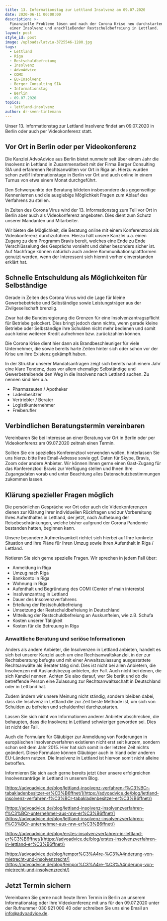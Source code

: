 ```yaml
---
title: 13. Informationstag zur Lettland Insolvenz am 09.07.2020
date: 2020-06-11 00:00:00
description: >-
  Finanzielle Probleme lösen und nach der Corona Krise neu durchstarten mit
  einer Insolvenz und anschließender Restschuldbefreiung in Lettland.
layout: post
style_id: post
image: /uploads/latvia-3725546-1280.jpg
tags:
  - Lettland
  - Riga
  - Restschuldbefreiung
  - Insolvenz
  - AdvoAdvice
  - COMI
  - EU-Insolvenz
  - Berger Consulting SIA
  - Informationstag
  - Berlin
  - 09.07.2020
topics:
  - lettland-insolvenz
author: dr-sven-tintemann
---
```


Unser 13. Informationstag zur Lettland Insolvenz findet am 09.07.2020 in Berlin oder auch per Videokonferenz statt.

## Vor Ort in Berlin oder per Videokonferenz&nbsp;

Die Kanzlei AdvoAdvice aus Berlin bietet nunmehr seit über einem Jahr die Insolvenz in Lettland in Zusammenarbeit mit der Firma Berger Consulting SIA und erfahrenen Rechtsanwälten vor Ort in Riga an. Hierzu wurden schon zwölf Informationstage in Berlin vor Ort und auch online in einem Turnus von etwa einem Monat durchgeführt.&nbsp;

Den Schwerpunkte der Beratung bildeten insbesondere das gegenseitige Kennenlernen und die ausgiebige Möglichkeit Fragen zum Ablauf des Verfahrens zu stellen.

In Zeiten des Corona Virus wird der 13. Informationstag zum Teil vor Ort in Berlin aber auch als Videokonferenz angeboten. Dies dient zum Schutz unserer Mandanten und Mitarbeiter.&nbsp;

Wir bieten die Möglichkeit, die Beratung online mit einem Konferenztool als Videokonferenz durchzuführen. Hierzu hält unsere Kanzlei u.a. einen Zugang zu dem Programm Bravis bereit, welches eine Ende zu Ende Verschlüsselung des Gesprächs vorsieht und daher besonders sicher ist. Auf Nachfrage können natürlich auch andere Kommunikationsplattformen genutzt werden, wenn der Interessent sich hiermit vorher einverstanden erklärt hat.&nbsp;

## Schnelle Entschuldung als Möglichkeiten für Selbständige&nbsp;

Gerade in Zeiten des Corona Virus wird die Lage für kleine Gewerbebetriebe und Selbständige sowie Leistungsträger aus der Zivilgesellschaft brenzlig.&nbsp;

Zwar hat die Bundesregierung die Grenzen für eine Insolvenzantragspflicht für Betriebe gelockert. Dies bringt jedoch dann nichts, wenn gerade kleine Betriebe oder Selbständige ihre Schulden nicht mehr bedienen und somit auch keine weiteren Kredit aufnehmen bzw. zurückzahlen können.

Die Corona Krise dient hier dann als Brandbeschleuniger für viele Unternehmer, die sowie bereits harte Zeiten hinter sich oder schon vor der Krise um ihre Existenz gekämpft haben.&nbsp;

In der Struktur unserer Mandatsanfragen zeigt sich bereits nach einem Jahr eine klare Tendenz, dass vor allem ehemalige Selbständige und Gewerbetreibende den Weg in die Insolvenz nach Lettland suchen. Zu nennen sind hier u.a.

* Pharmazeuten / Apotheker
* Ladenbesitzer
* Vertriebler / Berater
* Logistikunternehmer
* Freiberufler

## Verbindlichen Beratungstermin vereinbaren

Vereinbaren Sie bei Interesse an einer Beratung vor Ort in Berlin oder per Videokonferenz am 09.07.2020 zeitnah einen Termin.&nbsp;

Sollten Sie ein spezielles Konferenztool verwenden wollen, hinterlassen Sie uns hierzu bitte Ihre Email-Adresse sowie ggf. Daten für Skype, Bravis, Zoom oder andere Anbieter. Wir können Ihnen gerne einen Gast-Zugang für das Konferenztool Bravis zur Verfügung stellen und Ihnen Ihre Zugangsdaten vorab und unter Beachtung alles Datenschutzbestimmungen zukommen lassen.&nbsp;

## Klärung spezieller Fragen möglich

Die persönlichen Gespräche vor Ort oder auch die Videokonferenzen dienen zur Klärung Ihrer individuellen Rückfragen und zur Vorbereitung Ihres Aufenthaltes in Lettland, der jetzt, nach Aufhebung der Reisebeschränkungen, welche bisher aufgrund der Corona Pandemie bestanden hatten, beginnen kann.&nbsp;

Unsere besondere Aufmerksamkeit richtet sich hierbei auf Ihre konkrete Situation und Ihre Pläne für Ihren Umzug sowie Ihren Aufenthalt in Riga / Lettland.

Notieren Sie sich gerne spezielle Fragen. Wir sprechen in jedem Fall über:

* Anmeldung in Riga
* Umzug nach Riga
* Bankkonto in Riga
* Wohnung in Riga
* Aufenthalt und Begründung des COMI (Center of main interests)
* Insolvenzantrag in Lettland
* Dauer des Insolvenzverfahrens
* Erteilung der Restschuldbefreiung
* Umsetzung der Restschuldbefreiung in Deutschland
* Mitteilung der Restschuldbefreiung an Auskunfteien, wie z.B. Schufa
* Kosten unserer Tätigkeit
* Kosten für die Betreuung in Riga

### Anwaltliche Beratung und seriöse Informationen

Anders als andere Anbieter, die Insolvenzen in Lettland anbieten, handelt es sich bei unserer Kanzlei auch um eine Rechtsanwaltskanzlei, in der zur Rechtsberatung befugte und mit einer Anwaltszulassung ausgestattete Rechtsanwälte als Berater tätig sind. Dies ist nicht bei allen Anbietern, die Insolvenzen mit Auslandsbezug anbieten, der Fall. Auch nicht bei denen, die sich Kanzlei nennen. Achten Sie also darauf, wer Sie berät und ob die betreffende Person eine Zulassung zur Rechtsanwaltsschaft in Deutschland oder in Lettland hat.&nbsp;

Zudem ändern wir unsere Meinung nicht ständig, sondern bleiben dabei, dass die Insolvenz in Lettland die zur Zeit beste Methode ist, um sich von Schulden zu befreien und schuldenfrei durchzustarten.&nbsp;

Lassen Sie sich nicht von Informationen anderer Anbieter abschrecken, die behaupten, dass die Insolvenz in Lettland schwieriger geworden sei. Dies ist nicht der Fall.

Auch die Formulare für Gläubiger zur Anmeldung von Forderungen in europäischen Insolvenzverfahren existieren nicht erst seit kurzem, sondern schon seit dem Jahr 2015. Hier hat sich somit in der letzten Zeit nichts geändert. Diese Formulare können Gläubiger auch in Irland oder anderen EU-Ländern nutzen. Die Insolvenz in Lettland ist hiervon somit nicht alleine betroffen.&nbsp;

Informieren Sie sich auch gerne bereits jetzt über unsere erfolgreichen&nbsp; Insolvenzanträge in Lettland in unserem Blog.

[https://advoadvice.de/blog/lettland-insolvenz-verfahren-f%C3%BCr-tabakladenbesitzer-er%C3%B6ffnet/](https://advoadvice.de/blog/lettland-insolvenz-verfahren-f%C3%BCr-tabakladenbesitzer-er%C3%B6ffnet/)

[https://advoadvice.de/blog/lettland-insolvenz-insolvenzverfahren-f%C3%BCr-unternehmer-aus-nrw-er%C3%B6ffnet/](https://advoadvice.de/blog/lettland-insolvenz-insolvenzverfahren-f%C3%BCr-unternehmer-aus-nrw-er%C3%B6ffnet/)

[https://advoadvice.de/blog/erstes-insolvenzverfahren-in-lettland-er%C3%B6ffnet/](https://advoadvice.de/blog/erstes-insolvenzverfahren-in-lettland-er%C3%B6ffnet/)

[https://advoadvice.de/blog/tempor%C3%A4re-%C3%A4nderung-von-mietrecht-und-insolvenzrecht/](https://advoadvice.de/blog/tempor%C3%A4re-%C3%A4nderung-von-mietrecht-und-insolvenzrecht/)

## Jetzt Termin sichern

Vereinbaren Sie gerne noch heute Ihren Termin in Berlin an unserem Informationstag oder Ihre Videokonferenz mit uns für den 09.07.2020 unter der Rufnummer 030 921 000 40 oder schreiben Sie uns eine Email an info@advoadvice.de.